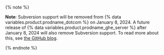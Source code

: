 {% note %}

**Note**: Subversion support will be removed from {% data variables.product.prodname_dotcom %}
on January 8, 2024. A future release of {% data variables.product.prodname_ghe_server %} after January 8, 2024
will also remove Subversion support. To read more about this, see [the GitHub blog][svn-sunset-blog].

[svn-sunset-blog]: https://github.blog/2023-01-20-sunsetting-subversion-support/

{% endnote %}

